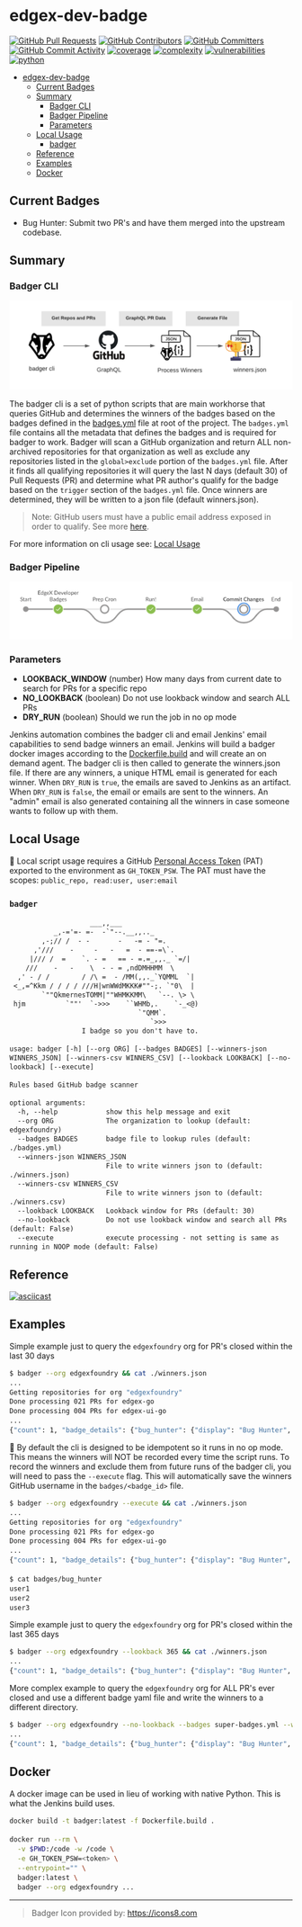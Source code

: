 # edgex-dev-badge

[![GitHub Pull Requests](https://img.shields.io/github/issues-pr-raw/edgexfoundry/edgex-dev-badge)](https://github.com/edgexfoundry/edgex-dev-badge/pulls) [![GitHub Contributors](https://img.shields.io/github/contributors/edgexfoundry/edgex-dev-badge)](https://github.com/edgexfoundry/edgex-dev-badge/contributors) [![GitHub Committers](https://img.shields.io/badge/team-committers-green)](https://github.com/orgs/edgexfoundry/teams/devops-core-team/members) [![GitHub Commit Activity](https://img.shields.io/github/commit-activity/m/edgexfoundry/edgex-dev-badge)](https://github.com/edgexfoundry/edgex-dev-badge/commits) [![coverage](https://img.shields.io/badge/coverage-21.02%25-red)](https://pybuilder.io/)
[![complexity](https://img.shields.io/badge/complexity-Simple:%204.11-brightgreen)](https://radon.readthedocs.io/en/latest/api.html#module-radon.complexity)
[![vulnerabilities](https://img.shields.io/badge/vulnerabilities-None-brightgreen)](https://pypi.org/project/bandit/)
[![python](https://img.shields.io/badge/python-3.9-teal)](https://www.python.org/downloads/)

* [edgex-dev-badge](#edgex-dev-badge)
  * [Current Badges](#current-badges)
  * [Summary](#summary)
    * [Badger CLI](#badger-cli)
    * [Badger Pipeline](#badger-pipeline)
    * [Parameters](#parameters)
  * [Local Usage](#local-usage)
    * [badger](#badger)
  * [Reference](#reference)
  * [Examples](#examples)
  * [Docker](#docker)

## Current Badges

- Bug Hunter: Submit two PR's and have them merged into the upstream codebase.

## Summary

### Badger CLI

![Siplified Worflow](./images/badger-flow.png)

The badger cli is a set of python scripts that are main workhorse that queries GitHub and determines the winners of the badges based on the badges defined in the [badges.yml](./badges.yml) file at root of the project. The `badges.yml` file contains all the metadata that defines the badges and is required for badger to work. Badger will scan a GitHub organization and return ALL non-archived repositories for that organization as well as exclude any repositories listed in the `global>exclude` portion of the `badges.yml` file. After it finds all qualifying repositories it will query the last N days (default 30) of Pull Requests (PR) and determine what PR author's qualify for the badge based on the `trigger` section of the `badges.yml` file. Once winners are determined, they will be written to a json file (default winners.json).

> Note: GitHub users must have a public email address exposed in order to qualify. See more [here](https://docs.github.com/en/account-and-profile/setting-up-and-managing-your-github-user-account/managing-email-preferences).

For more information on cli usage see: [Local Usage](#local-usage)

### Badger Pipeline

![EdgeX Dev Badge Pipeline](./images/edgex-dev-badge-pipeline.png)

### Parameters

* **LOOKBACK_WINDOW** (number) How many days from current date to search for PRs for a specific repo
* **NO_LOOKBACK** (boolean) Do not use lookback window and search ALL PRs
* **DRY_RUN** (boolean) Should we run the job in no op mode

Jenkins automation combines the badger cli and email Jenkins' email capabilities to send badge winners an email. Jenkins will build a badger docker images according to the [Dockerfile.build](./Dockerfile.build) and will create an on demand agent. The badger cli is then called to generate the winners.json file. If there are any winners, a unique HTML email is generated for each winner. When `DRY_RUN` is `true`, the emails are saved to Jenkins as an artifact. When `DRY_RUN` is `false`, the email or emails are sent to the winners. An "admin" email is also generated containing all the winners in case someone wants to follow up with them.

## Local Usage

🚨 Local script usage requires a GitHub [Personal Access Token](https://github.com/settings/tokens) (PAT) exported to the environment as `GH_TOKEN_PSW`. The PAT must have the scopes: `public_repo, read:user, user:email`

### `badger`

```text
                    ___,,___
           _,-='=- =-  -`"--.__,,.._
        ,-;// /  - -       -   -= - "=.
      ,'///    -     -   -   =  - ==-=\`.
     |/// /  =    `. - =   == - =.=_,,._ `=/|
    ///    -   -    \  - - = ,ndDMHHMM  \
  ,' - / /        / /\ =  - /MM(,,._`YQMML  `|
 <_,=^Kkm / / / / ///H|wnWWdMKKK#""-;. `"0\  |
        `""QkmernesTOMM|""WHMKKMM\   `--. \> \
 hjm          `""'  `->>>    ``WHMb,.    `-_<@)
                                `"QMM`.
                                   `>>>
                  I badge so you don't have to.
    
usage: badger [-h] [--org ORG] [--badges BADGES] [--winners-json WINNERS_JSON] [--winners-csv WINNERS_CSV] [--lookback LOOKBACK] [--no-lookback] [--execute]

Rules based GitHub badge scanner

optional arguments:
  -h, --help            show this help message and exit
  --org ORG             The organization to lookup (default: edgexfoundry)
  --badges BADGES       badge file to lookup rules (default: ./badges.yml)
  --winners-json WINNERS_JSON
                        File to write winners json to (default: ./winners.json)
  --winners-csv WINNERS_CSV
                        File to write winners json to (default: ./winners.csv)
  --lookback LOOKBACK   Lookback window for PRs (default: 30)
  --no-lookback         Do not use lookback window and search all PRs (default: False)
  --execute             execute processing - not setting is same as running in NOOP mode (default: False)
```

## Reference

[![asciicast](https://asciinema.org/a/SYIE11BkySPMJ2HBCkcecb2zU.svg)](https://asciinema.org/a/SYIE11BkySPMJ2HBCkcecb2zU)

## Examples

Simple example just to query the `edgexfoundry` org for PR's closed within the last 30 days

```bash
$ badger --org edgexfoundry && cat ./winners.json
...
Getting repositories for org "edgexfoundry"
Done processing 021 PRs for edgex-go
Done processing 004 PRs for edgex-ui-go
...
{"count": 1, "badge_details": {"bug_hunter": {"display": "Bug Hunter",...
```

🚨 By default the cli is designed to be idempotent so it runs in no op mode. This means the winners will NOT be recorded every time the script runs. To record the winners and exclude them from future runs of the badger cli, you will need to pass the `--execute` flag. This will automatically save the winners GitHub username in the `badges/<badge_id>` file.

```bash
$ badger --org edgexfoundry --execute && cat ./winners.json
...
Getting repositories for org "edgexfoundry"
Done processing 021 PRs for edgex-go
Done processing 004 PRs for edgex-ui-go
...
{"count": 1, "badge_details": {"bug_hunter": {"display": "Bug Hunter",...

$ cat badges/bug_hunter
user1
user2
user3
```

Simple example just to query the `edgexfoundry` org for PR's closed within the last 365 days

```bash
$ badger --org edgexfoundry --lookback 365 && cat ./winners.json
...
{"count": 1, "badge_details": {"bug_hunter": {"display": "Bug Hunter",...
```

More complex example to query the `edgexfoundry` org for ALL PR's ever closed and use a different badge yaml file and write the winners to a different directory.

```bash
$ badger --org edgexfoundry --no-lookback --badges super-badges.yml --winners-json super-winners.json && cat ./super-winners.json
...
{"count": 1, "badge_details": {"bug_hunter": {"display": "Bug Hunter",...
```

## Docker

A docker image can be used in lieu of working with native Python. This is what the Jenkins build uses.

```bash
docker build -t badger:latest -f Dockerfile.build .

docker run --rm \
  -v $PWD:/code -w /code \
  -e GH_TOKEN_PSW=<token> \
  --entrypoint="" \
  badger:latest \
  badger --org edgexfoundry ...
```

---

> Badger Icon provided by: <https://icons8.com>